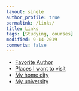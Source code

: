 ```yaml
---
layout: single
author_profile: true
permalink: /links/
title: Links
tags: [Studying, courses]
modified: 9-14-2019
comments: false
---
```



* [Favorite Author](http://myfavoritauthor.com)
* [Places I want to visit](http://iwanttovisit.com)
* [My home city](http://my.isfahan.ir)
* [My university](http://iust.ac.ir)

